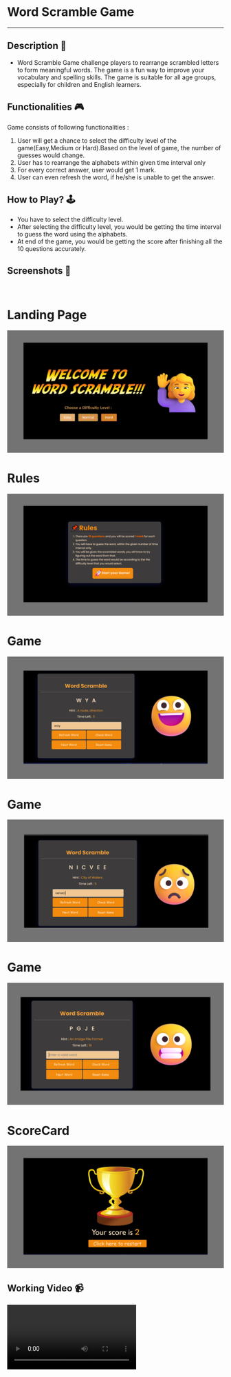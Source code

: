 # **Word Scramble Game**

---

## **Description 📃**

- Word Scramble Game challenge players to rearrange scrambled letters to form meaningful words. The game is a fun way to improve your vocabulary and spelling skills. The game is suitable for all age groups, especially for children and English learners.

## **Functionalities 🎮**

Game consists of following functionalities :

<ol>
<li>User will get a chance to select the difficulty level of the game(Easy,Medium or Hard).Based on the level of game, the number of guesses would change.</li>
<li>User has to rearrange the alphabets within given time interval only</li>
<li>For every correct answer, user would get 1 mark.</li>
<li>User can even refresh the word, if he/she is unable to get the answer.</li>
</ol>

## **How to Play? 🕹️**

- You have to select the difficulty level.
- After selecting the difficulty level, you would be getting the time interval to guess the word using the alphabets.
- At end of the game, you would be getting the score after finishing all the 10 questions accurately.

## **Screenshots 📸**

<br>
<h1>Landing Page</h1>
<img src = "assets\1.png"></img>
<h1>Rules</h1>
<img src = "assets\2.png"></img>
<h1>Game</h1>
<img src = "assets\3.png"></img>
<h1>Game</h1>
<img src = "assets\4.png"></img>
<h1>Game</h1>
<img src = "assets\5.png"></img>
<h1>ScoreCard</h1>
<img src = "assets\6.png"></img>

## **Working Video 📹**

<video controls>
<source src="assets\Word_Scramble.mp4" type="video/mp4">
</video>

<!-- add your working video over here -->
